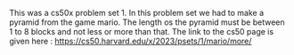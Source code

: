 This was a cs50x problem set 1. In this problem set we had to make a pyramid from the game mario. 
The length os the pyramid must be between 1 to 8 blocks and not less or more than that.
The link to the cs50 page is given here : https://cs50.harvard.edu/x/2023/psets/1/mario/more/
